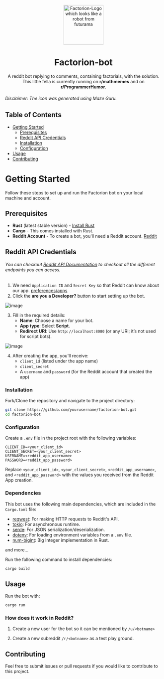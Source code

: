 <p align="center">
    <img alt="Factorion-Logo which looks like a robot from futurama" src=".github/image_no_bg.png" width="128px">
</p>

<h1 align="center"> Factorion-bot </h1>

<p align="center"> 
A reddit bot replying to comments, containing factorials, with the solution.  
This little fella is currently running on <b>r/mathmemes</b> and on <b>r/ProgrammerHumor</b>. 
</p>

###### Disclaimer: The icon was generated using Maze Guru.

## Table of Contents

- [Getting Started](#getting-started)
  - [Prerequisites](#prerequisites)
  - [Reddit API Credentials](#reddit-api-credentials)
  - [Installation](#installation)
  - [Configuration](#configuration)
- [Usage](#usage)
- [Contributing](#contributing)

# Getting Started

Follow these steps to set up and run the Factorion bot on your local machine and account.

## Prerequisites
- **Rust** (latest stable version) - [Install Rust](https://www.rust-lang.org/tools/install)
- **Cargo** - This comes installed with Rust.
- **Reddit Account** - To create a bot, you'll need a Reddit account. [Reddit](https://www.reddit.com/)
  
## Reddit API Credentials
###### You can checkout [Reddit API Documentation](https://www.reddit.com/dev/api) to checkout all the different endpoints you can access. 
1. We need `Application ID` and `Secret Key` so that Reddit can know about our app. [preferences/apps](https://www.reddit.com/prefs/apps)
2. Click the <b>are you a Developer?</b> button to start setting up the bot.

![image](https://github.com/user-attachments/assets/140056ac-91ce-4178-8703-19451357adce)

3. Fill in the required details:
   - **Name**: Choose a name for your bot.
   - **App type**: Select **Script**.
   - **Redirect URI**: Use `http://localhost:8080` (or any URI; it’s not used for script bots).
     
![image](https://github.com/user-attachments/assets/2450994a-14cf-4f46-9f71-518ceb0c59f5)

4. After creating the app, you'll receive:
   - `client_id` (listed under the app name)
   - `client_secret`
   - A `username` and `password` (for the Reddit account that created the app)


### Installation

Fork/Clone the repository and navigate to the project directory:

```bash
git clone https://github.com/yourusername/factorion-bot.git
cd factorion-bot
```

### Configuration

Create a `.env` file in the project root with the following variables:

```env
CLIENT_ID=<your_client_id>
CLIENT_SECRET=<your_client_secret>
USERNAME=<reddit_app_username>
PASSWORD=<reddit_app_password>
```

Replace `<your_client_id>`, `<your_client_secret>`, `<reddit_app_username>`, and `<reddit_app_password>` with the values you received from the Reddit App creation.

### Dependencies

This bot uses the following main dependencies, which are included in the `Cargo.toml` file:

- [reqwest](https://docs.rs/reqwest/): For making HTTP requests to Reddit's API.
- [tokio](https://docs.rs/tokio/): For asynchronous runtime.
- [serde](https://docs.rs/serde/): For JSON serialization/deserialization.
- [dotenv](https://docs.rs/dotenv/): For loading environment variables from a `.env` file.
- [num-bigint](https://docs.rs/num-bigint/latest/num_bigint/): Big Integer implementation in Rust.

and more...

Run the following command to install dependencies:

```bash
cargo build
```

## Usage

Run the bot with:

```bash
cargo run
```
### How does it work in Reddit?
1. Create a new user for the bot so it can be mentioned by `/u/<botname>`

2. Create a new subreddit `/r/<botname>` as a test play ground.

## Contributing

Feel free to submit issues or pull requests if you would like to contribute to this project.

